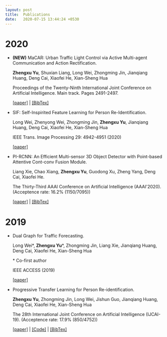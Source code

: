 ```yaml
---
layout: post
title:  Publications
date:   2020-07-15 13:44:24 +0530
---
```


# 2020
- **(NEW)** MaCAR: Urban Traffic Light Control via Active Multi-agent Communication and Action Rectification.
  
  **Zhengxu Yu**, Shuxian Liang, Long Wei, Zhongming Jin, Jianqiang Huang, Deng Cai, Xiaofei He, Xian-Sheng Hua
  
  Proceedings of the Twenty-Ninth International Joint Conference on Artificial Intelligence. Main track. Pages 2491-2497.
  
  [[paper]](https://www.ijcai.org/Proceedings/2020/345) \| [[BibTex]](https://www.ijcai.org/proceedings/2020/bibtex/345)
  
- SIF: Self-Inspirited Feature Learning for Person Re-Identification.

  Long Wei, Zhenyong Wei, Zhongming Jin, **Zhengxu Yu**, Jianqiang Huang, Deng Cai, Xiaofei He, Xian-Sheng Hua
  
  IEEE Trans. Image Processing 29: 4942-4951 (2020)
  
  [[paper]](https://ieeexplore.ieee.org/document/9024230)

- PI-RCNN: An Efficient Multi-sensor 3D Object Detector with Point-based Attentive Cont-conv Fusion Module.

  Liang Xie, Chao Xiang, **Zhengxu Yu**, Guodong Xu, Zheng Yang, Deng Cai, Xiaofei He.
  
  The Thirty-Third AAAI Conference on Artificial Intelligence (AAAI'2020). (Acceptence rate: 16.2% (1150/7095)) 
  
  [[paper]](https://aaai.org/Papers/AAAI/2020GB/AAAI-XieL.3324.pdf) \| [[BibTex]](https://dblp.uni-trier.de/rec/bibtex/journals/corr/abs-1911-06084)

# 2019
  
- Dual Graph for Traffic Forecasting.

  Long Wei\*, **Zhengxu Yu**\*, Zhongming Jin, Liang Xie, Jianqiang Huang, Deng Cai, Xiaofei He, Xian-Sheng Hua
  
  \* Co-first author
  
  IEEE ACCESS (2019)
  
  [[paper]](https://ieeexplore.ieee.org/document/8928590)

- Progressive Transfer Learning for Person Re-identification. 

  **Zhengxu Yu**, Zhongming Jin, Long Wei, Jishun Guo, Jianqiang Huang, Deng Cai, Xiaofei He, Xian-Sheng Hua
  
  The 28th International Joint Conference on Artificial Intelligence (IJCAI-19). (Acceptence rate: 17.9% (850/4752)) 
  
  [[paper]](https://www.ijcai.org/Proceedings/2019/586) \| [[Code]](https://github.com/ZJULearning/PTL) \| [[BibTex]](https://www.ijcai.org/proceedings/2019/bibtex/586)